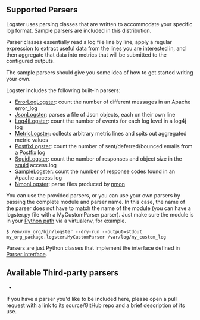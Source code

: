 Supported Parsers
------------------

Logster uses parsing classes that are written to accommodate your specific log
format. Sample parsers are included in this distribution.

Parser classes essentially read a log file line by line, apply a regular
expression to extract useful data from the lines you are interested in, and then
aggregate that data into metrics that will be submitted to the configured outputs.

The sample parsers should give you some idea of how to get started writing your own.

Logster includes the following built-in parsers:

* [ErrorLogLogster][errorloglogster]: count the number of different messages in an Apache error_log
* [JsonLogster][jsonlogster]: parses a file of Json objects, each on their own line
* [Log4jLogster][log4jlogster]: count the number of events for each log level in a log4j log
* [MetricLogster][metriclogster]: collects arbitrary metric lines and spits out aggregated
  metric values
* [PostfixLogster][postfixlogster]: count the number of sent/deferred/bounced emails from a
  [Postfix][postfix] log
* [SquidLogster][squidlogster]: count the number of responses and object size in the [squid][squid]
  access.log
* [SampleLogster][samplelogster]: count the number of response codes found in an Apache access
  log
* [NmonLogster][nmonlogster]: parse files produced by [nmon][nmon]

You can use the provided parsers, or you can use your own parsers by passing
the complete module and parser name. In this case, the name of the parser does
not have to match the name of the module (you can have a logster.py file with a
MyCustomParser parser). Just make sure the module is in your [Python path][search_path]
via a virtualenv, for example.

    $ /env/my_org/bin/logster --dry-run --output=stdout my_org_package.logster.MyCustomParser /var/log/my_custom_log

Parsers are just Python classes that implement the interface defined in [Parser
Interface](./parser_interface.md).

## Available Third-party parsers
- 

If you have a parser you'd like to be included here, please open a pull
request with a link to its source/GitHub repo and a brief description of its
use.


[search_path]: https://docs.python.org/2/tutorial/modules.html#the-module-search-path
[errorloglogster]: ../logster/parsers/ErrorLogLogster.py
[jsonlogster]: ../logster/parsers/JsonLogster.py
[log4jlogster]: ../logster/parsers/Log4jLogster.py
[metriclogster]: ../logster/parsers/MetricLogster.py
[postfixlogster]: ../logster/parsers/PostfixLogster.py
[squidlogster]: ../logster/parsers/SquidLogster.py
[samplelogster]: ../logster/parsers/SampleLogster.py
[squid]: http://www.squid-cache.org/
[postfix]: http://www.postfix.org/
[nmonlogster]: ../logster/parsers/NmonLogster.py
[nmon]: https://en.wikipedia.org/wiki/Nmon